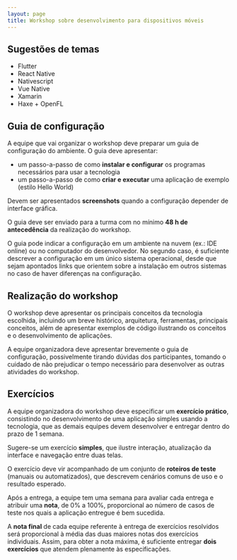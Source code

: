 ```yaml
---
layout: page
title: Workshop sobre desenvolvimento para dispositivos móveis
---
```


## Sugestões de temas

- Flutter
- React Native
- Nativescript
- Vue Native
- Xamarin
- Haxe + OpenFL

## Guia de configuração

A equipe que vai organizar o workshop deve preparar um guia de configuração do ambiente. O guia deve apresentar:

- um passo-a-passo de como **instalar e configurar** os programas necessários para usar a tecnologia
- um passo-a-passo de como **criar e executar** uma aplicação de exemplo (estilo Hello World)

Devem ser apresentados **screenshots** quando a configuração depender de interface gráfica.

O guia deve ser enviado para a turma com no mínimo **48 h de antecedência** da realização do workshop.

O guia pode indicar a configuração em um ambiente na nuvem (ex.: IDE online) ou no computador do desenvolvedor. No segundo caso, é suficiente descrever a configuração em um único sistema operacional, desde que sejam apontados links que orientem sobre a instalação em outros sistemas no caso de haver diferenças na configuração.

## Realização do workshop

O workshop deve apresentar os principais conceitos da tecnologia escolhida, incluindo um breve histórico, arquitetura, ferramentas, principais conceitos, além de apresentar exemplos de código ilustrando os conceitos e o desenvolvimento de aplicações.

A equipe organizadora deve apresentar brevemente o guia de configuração, possivelmente tirando dúvidas dos participantes, tomando o cuidado de não prejudicar o tempo necessário para desenvolver as outras atividades do workshop.

## Exercícios

A equipe organizadora do workshop deve especificar um **exercício prático**, consistindo no desenvolvimento de uma aplicação simples usando a tecnologia, que as demais equipes devem desenvolver e entregar dentro do prazo de 1 semana.

Sugere-se um exercício **simples**, que ilustre interação, atualização da interface e navegação entre duas telas.

O exercício deve vir acompanhado de um conjunto de **roteiros de teste** (manuais ou automatizados), que descrevem cenários comuns de uso e o resultado esperado.

Após a entrega, a equipe tem uma semana para avaliar cada entrega e atribuir uma **nota**, de 0% a 100%, proporcional ao número de casos de teste nos quais a aplicação entregue é bem sucedida.

A **nota final** de cada equipe referente à entrega de exercícios resolvidos será proporcional à média das duas maiores notas dos exercícios individuais. Assim, para obter a nota máxima, é suficiente entregar **dois exercícios** que atendem plenamente às especificações.